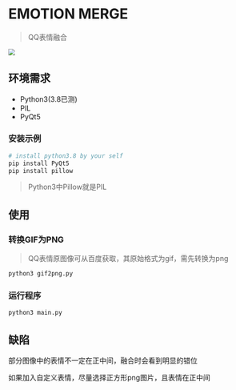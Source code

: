 # EMOTION MERGE

> QQ表情融合

<img src="https://github.com/SingleBone/EmotionMerge/blob/main/imgs/show.png" style="zoom:80%;" />

## 环境需求

* Python3(3.8已测)
* PIL
* PyQt5

### 安装示例

```bash
# install python3.8 by your self
pip install PyQt5
pip install pillow
```

> Python3中Pillow就是PIL

## 使用

### 转换GIF为PNG

> QQ表情原图像可从百度获取，其原始格式为gif，需先转换为png

```bash
python3 gif2png.py
```

### 运行程序

```bash
python3 main.py
```

## 缺陷

部分图像中的表情不一定在正中间，融合时会看到明显的错位

如果加入自定义表情，尽量选择正方形png图片，且表情在正中间

